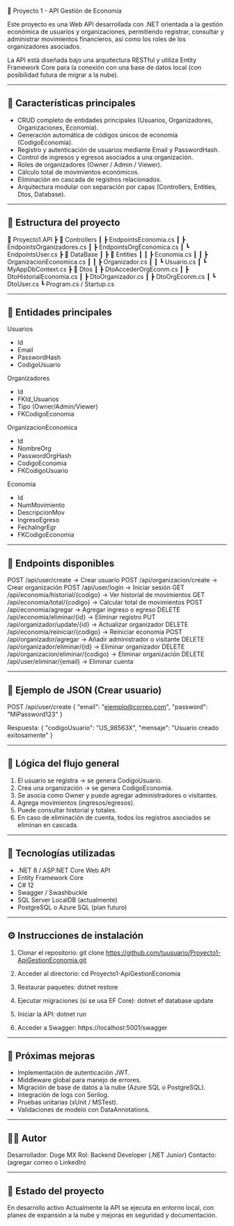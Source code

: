 🧩 Proyecto 1 - API Gestión de Economía

Este proyecto es una Web API desarrollada con .NET orientada a la gestión económica de usuarios y organizaciones,
permitiendo registrar, consultar y administrar movimientos financieros, así como los roles de los organizadores asociados.

La API está diseñada bajo una arquitectura RESTful y utiliza Entity Framework Core para la conexión con una base de datos local
(con posibilidad futura de migrar a la nube).

------------------------------------------------------------
🚀 Características principales
------------------------------------------------------------
- CRUD completo de entidades principales (Usuarios, Organizadores, Organizaciones, Economía).
- Generación automática de códigos únicos de economía (CodigoEconomia).
- Registro y autenticación de usuarios mediante Email y PasswordHash.
- Control de ingresos y egresos asociados a una organización.
- Roles de organizadores (Owner / Admin / Viewer).
- Cálculo total de movimientos económicos.
- Eliminación en cascada de registros relacionados.
- Arquitectura modular con separación por capas (Controllers, Entities, Dtos, Database).

------------------------------------------------------------
🧱 Estructura del proyecto
------------------------------------------------------------
📁 Proyecto1.API
 ┣ 📂 Controllers
 ┃ ┣ EndpointsEconomia.cs
 ┃ ┣ EndpointsOrganizadores.cs
 ┃ ┣ EndpointsOrgEconomica.cs
 ┃ ┗ EndpointsUser.cs
 ┣ 📂 DataBase
 ┃ ┣ 📂 Entities
 ┃ ┃ ┣ Economia.cs
 ┃ ┃ ┣ OrganizacionEconomica.cs
 ┃ ┃ ┣ Organizador.cs
 ┃ ┃ ┗ Usuario.cs
 ┃ ┗ MyAppDbContext.cs
 ┣ 📂 Dtos
 ┃ ┣ DtoAccederOrgEconm.cs
 ┃ ┣ DtoHistorialEconomia.cs
 ┃ ┣ DtoOrganizador.cs
 ┃ ┣ DtoOrgEconm.cs
 ┃ ┗ DtoUser.cs
 ┗ Program.cs / Startup.cs

------------------------------------------------------------
🧩 Entidades principales
------------------------------------------------------------
Usuarios
- Id
- Email
- PasswordHash
- CodigoUsuario

Organizadores
- Id
- FKId_Usuarios
- Tipo (Owner/Admin/Viewer)
- FKCodigoEconomia

OrganizacionEconomica
- Id
- NombreOrg
- PasswordOrgHash
- CodigoEconomia
- FKCodigoUsuario

Economia
- Id
- NumMovimiento
- DescripcionMov
- IngresoEgreso
- FechaIngrEgr
- FKCodigoEconomia

------------------------------------------------------------
🔗 Endpoints disponibles
------------------------------------------------------------
POST /api/user/create                -> Crear usuario
POST /api/organizacion/create        -> Crear organización
POST /api/user/login                 -> Iniciar sesión
GET /api/economia/historial/{codigo} -> Ver historial de movimientos
GET /api/economia/total/{codigo}     -> Calcular total de movimientos
POST /api/economia/agregar           -> Agregar ingreso o egreso
DELETE /api/economia/eliminar/{id}   -> Eliminar registro
PUT /api/organizador/update/{id}     -> Actualizar organizador
DELETE /api/economia/reiniciar/{codigo} -> Reiniciar economía
POST /api/organizador/agregar        -> Añadir administrador o visitante
DELETE /api/organizador/eliminar/{id} -> Eliminar organizador
DELETE /api/organizacion/eliminar/{codigo} -> Eliminar organización
DELETE /api/user/eliminar/{email}    -> Eliminar cuenta

------------------------------------------------------------
💾 Ejemplo de JSON (Crear usuario)
------------------------------------------------------------
POST /api/user/create
{
  "email": "ejemplo@correo.com",
  "password": "MiPassword123"
}

Respuesta:
{
  "codigoUsuario": "US_98563X",
  "mensaje": "Usuario creado exitosamente"
}

------------------------------------------------------------
🧠 Lógica del flujo general
------------------------------------------------------------
1. El usuario se registra → se genera CodigoUsuario.
2. Crea una organización → se genera CodigoEconomia.
3. Se asocia como Owner y puede agregar administradores o visitantes.
4. Agrega movimientos (ingresos/egresos).
5. Puede consultar historial y totales.
6. En caso de eliminación de cuenta, todos los registros asociados se eliminan en cascada.

------------------------------------------------------------
🧰 Tecnologías utilizadas
------------------------------------------------------------
- .NET 8 / ASP.NET Core Web API
- Entity Framework Core
- C# 12
- Swagger / Swashbuckle
- SQL Server LocalDB (actualmente)
- PostgreSQL o Azure SQL (plan futuro)

------------------------------------------------------------
⚙️ Instrucciones de instalación
------------------------------------------------------------
1. Clonar el repositorio:
   git clone https://github.com/tuusuario/Proyecto1-ApiGestionEconomia.git

2. Acceder al directorio:
   cd Proyecto1-ApiGestionEconomia

3. Restaurar paquetes:
   dotnet restore

4. Ejecutar migraciones (si se usa EF Core):
   dotnet ef database update

5. Iniciar la API:
   dotnet run

6. Acceder a Swagger:
   https://localhost:5001/swagger

------------------------------------------------------------
🧭 Próximas mejoras
------------------------------------------------------------
- Implementación de autenticación JWT.
- Middleware global para manejo de errores.
- Migración de base de datos a la nube (Azure SQL o PostgreSQL).
- Integración de logs con Serilog.
- Pruebas unitarias (xUnit / MSTest).
- Validaciones de modelo con DataAnnotations.

------------------------------------------------------------
🧑‍💻 Autor
------------------------------------------------------------
Desarrollador: Doge MX
Rol: Backend Developer (.NET Junior)
Contacto: (agregar correo o LinkedIn)

------------------------------------------------------------
🏁 Estado del proyecto
------------------------------------------------------------
En desarrollo activo
Actualmente la API se ejecuta en entorno local, con planes de expansión a la nube
y mejoras en seguridad y documentación.
